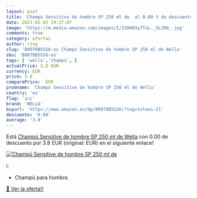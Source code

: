 ```yaml
---
layout: post
title: 'Champú Sensitive de hombre SP 250 ml de  al 0.00 % de descuento'
date: 2021-02-03 19:37:07
image: 'https://m.media-amazon.com/images/I/31HHO3y7TuL._SL200_.jpg'
comments: true
category: ofertas
author: ring
slug: 'B0070B5SS6-es Champú Sensitive de hombre SP 250 ml de Wella'
sku: 'B0070B5SS6-es'
tags: [ 'wella','champú', ]
actualPrice: 3.8 EUR
currency: EUR
price: 3.8
comparePrice:  EUR
prodname: 'Champú Sensitive de hombre SP 250 ml de Wella'
country: 'es'
flag: '🇪🇸'
brand: 'WELLA'
buyurl: 'https://www.amazon.es/dp/B0070B5SS6/?tag=tolees-21'
descuento: '0.00'
average: '3.8'
---
```


Está [Champú Sensitive de hombre SP 250 ml de Wella](https://www.amazon.es/dp/B0070B5SS6/?tag=tolees-21) con 0.00 de descuento por 3.8 EUR (original:  EUR) en el siguiente enlace!

[![Champú Sensitive de hombre SP 250 ml de ](https://m.media-amazon.com/images/I/31HHO3y7TuL._SL200_.jpg)](https://www.amazon.es/dp/B0070B5SS6/?tag=tolees-21)

ℹ️:

- Champú para hombre.

[🛒 Ver la oferta!!](https://www.amazon.es/dp/B0070B5SS6/?tag=tolees-21)
